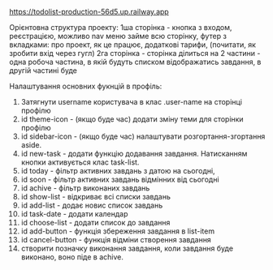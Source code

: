 https://todolist-production-56d5.up.railway.app


Орієнтовна структура проекту: 
1ша сторінка - кнопка з входом, реєстрацією, можливо nav меню займе всю сторінку, футер з вкладками: про проект, як це працює, додаткові тарифи, (почитати, як зробити вхід через гугл)
2га сторінка - сторінка ділиться на 2 частини - одна робоча частина, в якій будуть списком відображатись завдання, в другій частині буде 

Налаштування основних фукнцій в профіль: 
1. Затягнути username користувача в клас .user-name на сторінці профілю
2. id theme-icon - (якщо буде час) додати зміну теми для сторінки профілю 
3. id sidebar-icon - (якщо буде час) налаштувати розгортання-згортання aside.
4. id new-task - додати функцію додавання завдання. Натисканням кнопки активується клас task-list.
5. id today - фільтр активних завдань з датою на сьогодні,
6. id soon - фільтр активних завдань відмінних від сьогодні
7. id achive - фільтр виконаних завдань
8. id show-list - відкриває всі списки завдань
9. id add-list - додає новис список завдань
10. id task-date - додати календар
11. id choose-list - додати список до завдання
12. id add-button - функція збереження завдання в list-item
13. id cancel-button - функція відміни створення завдання
14. створити позначку виконання завдання, коли завдання буде виконано, воно піде в achive.